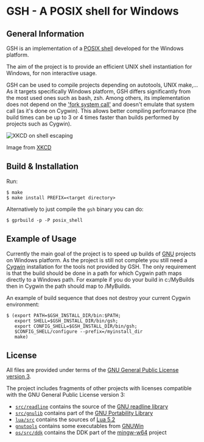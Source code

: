 GSH - A POSIX shell for Windows
===============================

General Information
-------------------

GSH is an implementation of a [POSIX shell](http://pubs.opengroup.org/onlinepubs/9699919799/)
developed for the Windows platform.

The aim of the project is to provide an efficient UNIX shell
instantiation for Windows, for non interactive usage.

GSH can be used to compile projects depending on autotools, UNIX make,...
As it targets specifically Windows platform, GSH differs significantly
from the most used ones such as bash, zsh. Among others, its implementation
does not depend on the ['fork system call'](https://en.wikipedia.org/wiki/Fork_%28system_call%29)
and doesn't emulate that system call (as it's done on Cygwin).
This allows better compiling performance (the build times can be up to 3 or
4 times faster than builds performed by projects such as Cygwin).

![XKCD on shell escaping](http://imgs.xkcd.com/comics/backslashes.png "Understanding shell escaping!")

Image from [XKCD](www.xkcd.com)

Build & Installation
--------------------

Run:

    $ make
    $ make install PREFIX=<target directory>

Alternatively to just compile the `gsh` binary you can do:

    $ gprbuild -p -P posix_shell

Example of Usage
----------------

Currently the main goal of the project is to speed up builds of
[GNU](https://www.gnu.org) projects on Windows platform. As the project is
still not complete you still need a [Cygwin](http://www.cygwin.com)
installation for the tools not provided by GSH. The only requirement is that
the build should be done in a path for which Cygwin path maps directly to
a Windows path. For example if you do your build in c:/MyBuilds then in Cygwin
the path should map to /MyBuilds.

An example of build sequence that does not destroy your current Cygwin
environment:

    $ (export PATH=$GSH_INSTALL_DIR/bin:$PATH;
       export SHELL=$GSH_INSTALL_DIR/bin/gsh; 
       export CONFIG_SHELL=$GSH_INSTALL_DIR/bin/gsh;
       $CONFIG_SHELL/configure --prefix=/myinstall_dir
       make)
 

License
-------

All files are provided under terms of the
[GNU General Public License version 3](http://www.gnu.org/licenses/gpl-3.0.en.html).

The project includes fragments of other projects with licenses compatible
with the GNU General Public License version 3:

* [`src/readline`](src/readline) contains the source of the
  [GNU readline library](https://cnswww.cns.cwru.edu/php/chet/readline/rltop.html)
* [`src/gnulib`](src/gnulib) contains part of the
  [GNU Portability Library](https://www.gnu.org/software/gnulib/)
* [`lua/src`](lua/src) contains the sources of [Lua 5.2](http://www.lua.org/)
* [`gnutools`](gnutools) contains some executables from
  [GNUWin](http://gnuwin32.sourceforge.net/)
* [`os/src/ddk`](os/src/ddk) contains the DDK part of the
  [mingw-w64](http://mingw-w64.org/doku.php) project

